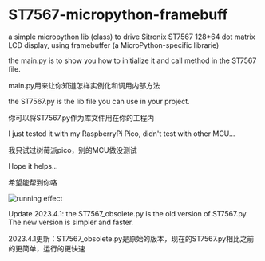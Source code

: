 # ST7567-micropython-framebuff
a simple micropython lib (class) to drive Sitronix ST7567 128*64 dot matrix LCD display, using framebuffer (a MicroPython-specific librarie)

the main.py is to show you how to initialize it and call method in the ST7567 file.

main.py用来让你知道怎样实例化和调用内部方法

the ST7567.py is the lib file you can use in your project.

你可以将ST7567.py作为库文件用在你的工程内

I just tested it with my RaspberryPi Pico, didn't test with other MCU...

我只试过树莓派pico，别的MCU做没测试

Hope it helps...

希望能帮到你咯

![running effect](https://github.com/ChangboBro/ST7567-micropython-framebuff/blob/main/1665837163204.jpg?raw=true)

Update 2023.4.1: the ST7567_obsolete.py is the old version of ST7567.py. The new version is simpler and faster.

2023.4.1更新：ST7567_obsolete.py是原始的版本，现在的ST7567.py相比之前的更简单，运行的更快速
